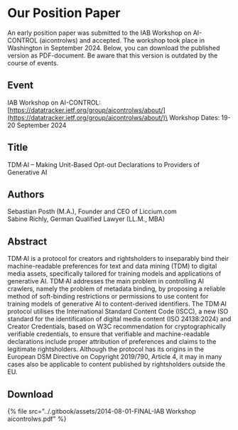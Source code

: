# Our Position Paper

An early position paper was submitted to the IAB Workshop on AI-CONTROL (aicontrolws) and accepted. The workshop took place in Washington in September 2024. Below, you can download the published version as PDF-document. Be aware that this version is outdated by the course of events.&#x20;

## Event

IAB Workshop on AI-CONTROL:\
[https://datatracker.ietf.org/group/aicontrolws/about/](https://datatracker.ietf.org/group/aicontrolws/about/)\
Workshop Dates: 19-20 September 2024

## Title

TDM·AI – Making Unit-Based Opt-out Declarations to Providers of Generative AI

## Authors

Sebastian Posth (M.A.), Founder and CEO of Liccium.com\
Sabine Richly, German Qualified Lawyer (LL.M., MBA)

## Abstract&#x20;

TDM·AI is a protocol for creators and rightsholders to inseparably bind their machine-readable preferences for text and data mining (TDM) to digital media assets, specifically tailored for training models and applications of generative AI. TDM·AI addresses the main problem in controlling AI crawlers, namely the problem of metadata binding, by proposing a reliable method of soft-binding restrictions or permissions to use content for training models of generative AI to content-derived identifiers. The TDM·AI protocol utilises the International Standard Content Code (ISCC), a new ISO standard for the identification of digital media content (ISO 24138:2024) and Creator Credentials, based on W3C recommendation for cryptographically verifiable credentials, to ensure that verifiable and machine-readable declarations include proper attribution of preferences and claims to the legitimate rightsholders. Although the protocol has its origins in the European DSM Directive on Copyright 2019/790, Article 4, it may in many cases also be applicable to content published by rightsholders outside the EU.

## Download

{% file src="../.gitbook/assets/2014-08-01-FINAL-IAB Workshop aicontrolws.pdf" %}
